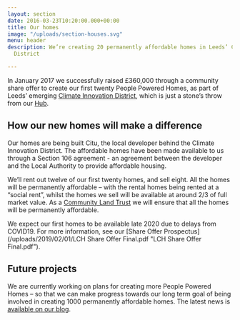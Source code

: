 ```yaml
---
layout: section
date: 2016-03-23T10:20:00.000+00:00
title: Our homes
image: "/uploads/section-houses.svg"
menu: header
description: We’re creating 20 permanently affordable homes in Leeds’ Climate Innovation
  District

---
```

In January 2017 we successfully raised £360,000 through a community share offer to create our first twenty People Powered Homes, as part of Leeds’ emerging [Climate Innovation District](https://www.citu.co.uk/citu-places/climate-innovation-district/), which is just a stone’s throw from our [Hub](/homes/).

## How our new homes will make a difference

Our homes are being built Citu, the local developer behind the Climate Innovation District. The affordable homes have been made available to us through a Section 106 agreement - an agreement between the developer and the Local Authority to provide affordable housing.

We’ll rent out twelve of our first twenty homes, and sell eight. All the homes will be permanently affordable – with the rental homes being rented at a “social rent”, whilst the homes we sell will be available at around 2/3 of full market value.  As a [Community Land Trust](http://www.communitylandtrusts.org.uk/what-is-a-clt) we will ensure that all the homes will be permanently affordable.

We expect our first homes to be available late 2020 due to delays from COVID19.  For more information, see our [Share Offer Prospectus](/uploads/2019/02/01/LCH Share Offer Final.pdf "LCH Share Offer Final.pdf").

## Future projects

We are currently working on plans for creating more People Powered Homes – so that we can make progress towards our long term goal of being involved in creating 1000 permanently affordable homes.  The latest news is [available on our blog](/blog/).